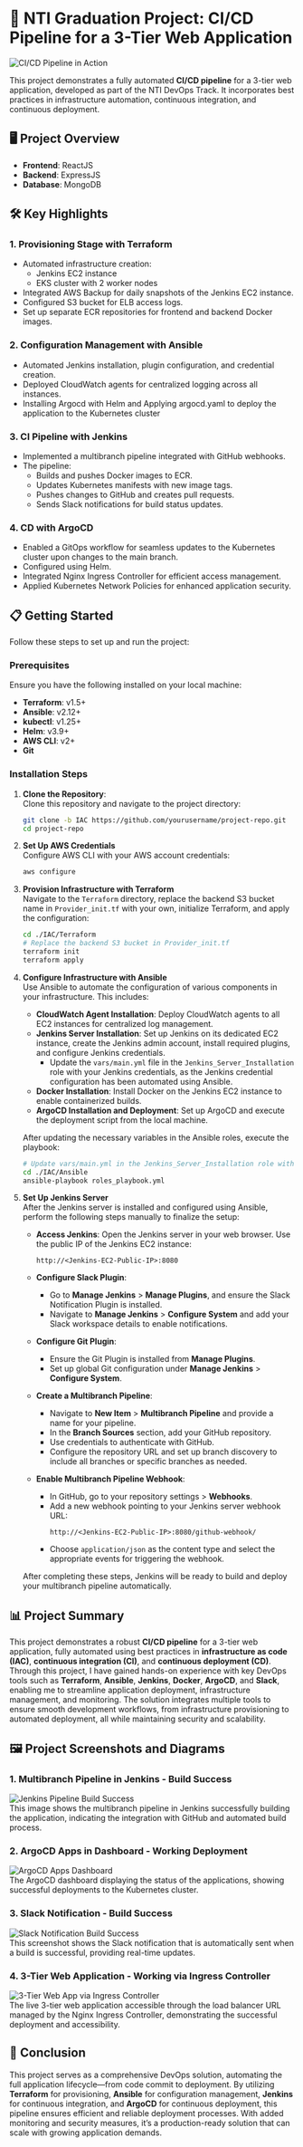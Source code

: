 # 🚀 NTI Graduation Project: CI/CD Pipeline for a 3-Tier Web Application

![CI/CD Pipeline in Action](./Readme_files/Recording.gif)

This project demonstrates a fully automated **CI/CD pipeline** for a 3-tier web application, developed as part of the NTI DevOps Track. It incorporates best practices in infrastructure automation, continuous integration, and continuous deployment.

## 🖥️ Project Overview

- **Frontend**: ReactJS  
- **Backend**: ExpressJS  
- **Database**: MongoDB  

## 🛠️ Key Highlights

### 1. **Provisioning Stage with Terraform**
- Automated infrastructure creation:
  - Jenkins EC2 instance
  - EKS cluster with 2 worker nodes
- Integrated AWS Backup for daily snapshots of the Jenkins EC2 instance.
- Configured S3 bucket for ELB access logs.
- Set up separate ECR repositories for frontend and backend Docker images.

### 2. **Configuration Management with Ansible**
- Automated Jenkins installation, plugin configuration, and credential creation.
- Deployed CloudWatch agents for centralized logging across all instances.
- Installing Argocd with Helm and Applying argocd.yaml to deploy the application to the Kubernetes cluster

### 3. **CI Pipeline with Jenkins**
- Implemented a multibranch pipeline integrated with GitHub webhooks.
- The pipeline:
  - Builds and pushes Docker images to ECR.
  - Updates Kubernetes manifests with new image tags.
  - Pushes changes to GitHub and creates pull requests.
  - Sends Slack notifications for build status updates.

### 4. **CD with ArgoCD**
- Enabled a GitOps workflow for seamless updates to the Kubernetes cluster upon changes to the main branch.
- Configured using Helm.
- Integrated Nginx Ingress Controller for efficient access management.
- Applied Kubernetes Network Policies for enhanced application security.

## 📋 Getting Started

Follow these steps to set up and run the project:

### Prerequisites
Ensure you have the following installed on your local machine:
- **Terraform**: v1.5+
- **Ansible**: v2.12+
- **kubectl**: v1.25+
- **Helm**: v3.9+
- **AWS CLI**: v2+
- **Git**

### Installation Steps

1. **Clone the Repository**:  
   Clone this repository and navigate to the project directory:
   ```bash
   git clone -b IAC https://github.com/yourusername/project-repo.git
   cd project-repo
2. **Set Up AWS Credentials**  
   Configure AWS CLI with your AWS account credentials:  
   ```bash
   aws configure   

3. **Provision Infrastructure with Terraform**  
Navigate to the `Terraform` directory, replace the backend S3 bucket name in `Provider_init.tf` with your own, initialize Terraform, and apply the configuration:
    ```bash
    cd ./IAC/Terraform
    # Replace the backend S3 bucket in Provider_init.tf
    terraform init
    terraform apply

4. **Configure Infrastructure with Ansible**  
   Use Ansible to automate the configuration of various components in your infrastructure. This includes:  

   - **CloudWatch Agent Installation**: Deploy CloudWatch agents to all EC2 instances for centralized log management.  
   - **Jenkins Server Installation**: Set up Jenkins on its dedicated EC2 instance, create the Jenkins admin account, install required plugins, and configure Jenkins credentials.  
     - Update the `vars/main.yml` file in the `Jenkins_Server_Installation` role with your Jenkins credentials, as the Jenkins credential configuration has been automated using Ansible.  
   - **Docker Installation**: Install Docker on the Jenkins EC2 instance to enable containerized builds.  
   - **ArgoCD Installation and Deployment**: Set up ArgoCD and execute the deployment script from the local machine.  

   After updating the necessary variables in the Ansible roles, execute the playbook:  

   ```bash
   # Update vars/main.yml in the Jenkins_Server_Installation role with your Jenkins credentials
   cd ./IAC/Ansible
   ansible-playbook roles_playbook.yml

5. **Set Up Jenkins Server**  
   After the Jenkins server is installed and configured using Ansible, perform the following steps manually to finalize the setup:  

   - **Access Jenkins**: Open the Jenkins server in your web browser. Use the public IP of the Jenkins EC2 instance:  
     ```
     http://<Jenkins-EC2-Public-IP>:8080
     ```  

   - **Configure Slack Plugin**:  
     - Go to **Manage Jenkins** > **Manage Plugins**, and ensure the Slack Notification Plugin is installed.  
     - Navigate to **Manage Jenkins** > **Configure System** and add your Slack workspace details to enable notifications.  

   - **Configure Git Plugin**:  
     - Ensure the Git Plugin is installed from **Manage Plugins**.  
     - Set up global Git configuration under **Manage Jenkins** > **Configure System**.  

   - **Create a Multibranch Pipeline**:  
     - Navigate to **New Item** > **Multibranch Pipeline** and provide a name for your pipeline.  
     - In the **Branch Sources** section, add your GitHub repository.  
     - Use credentials to authenticate with GitHub.  
     - Configure the repository URL and set up branch discovery to include all branches or specific branches as needed.  

   - **Enable Multibranch Pipeline Webhook**:  
     - In GitHub, go to your repository settings > **Webhooks**.  
     - Add a new webhook pointing to your Jenkins server webhook URL:  
       ```
       http://<Jenkins-EC2-Public-IP>:8080/github-webhook/
       ```  
     - Choose `application/json` as the content type and select the appropriate events for triggering the webhook.  

   After completing these steps, Jenkins will be ready to build and deploy your multibranch pipeline automatically.

## 📊 Project Summary

This project demonstrates a robust **CI/CD pipeline** for a 3-tier web application, fully automated using best practices in **infrastructure as code (IAC)**, **continuous integration (CI)**, and **continuous deployment (CD)**. Through this project, I have gained hands-on experience with key DevOps tools such as **Terraform**, **Ansible**, **Jenkins**, **Docker**, **ArgoCD**, and **Slack**, enabling me to streamline application deployment, infrastructure management, and monitoring. The solution integrates multiple tools to ensure smooth development workflows, from infrastructure provisioning to automated deployment, all while maintaining security and scalability.

## 🖼️ Project Screenshots and Diagrams

### 1. **Multibranch Pipeline in Jenkins - Build Success**
![Jenkins Pipeline Build Success](./Readme_files/Jenkins_Pipeline.png)  
This image shows the multibranch pipeline in Jenkins successfully building the application, indicating the integration with GitHub and automated build process.

### 2. **ArgoCD Apps in Dashboard - Working Deployment**
![ArgoCD Apps Dashboard](./Readme_files/Argocd.png)  
The ArgoCD dashboard displaying the status of the applications, showing successful deployments to the Kubernetes cluster.

### 3. **Slack Notification - Build Success**
![Slack Notification Build Success](./Readme_files/slack_notification.png)  
This screenshot shows the Slack notification that is automatically sent when a build is successful, providing real-time updates.

### 4. **3-Tier Web Application - Working via Ingress Controller**
![3-Tier Web App via Ingress Controller](./Readme_files/web%20application%20working.png)  
The live 3-tier web application accessible through the load balancer URL managed by the Nginx Ingress Controller, demonstrating the successful deployment and accessibility.


## 🎯 Conclusion

This project serves as a comprehensive DevOps solution, automating the full application lifecycle—from code commit to deployment. By utilizing **Terraform** for provisioning, **Ansible** for configuration management, **Jenkins** for continuous integration, and **ArgoCD** for continuous deployment, this pipeline ensures efficient and reliable deployment processes. With added monitoring and security measures, it’s a production-ready solution that can scale with growing application demands.


